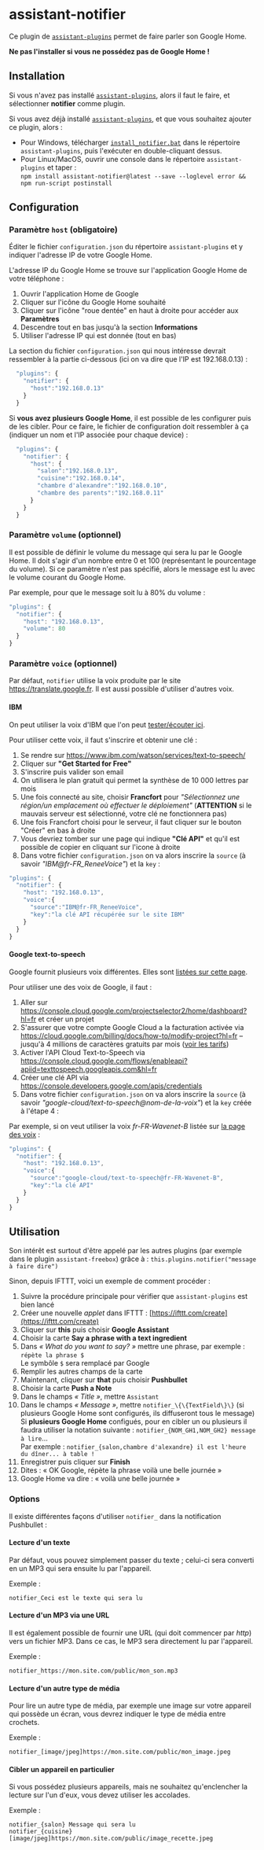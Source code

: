 # assistant-notifier

Ce plugin de [`assistant-plugins`](https://aymkdn.github.io/assistant-plugins/) permet de faire parler son Google Home.

**Ne pas l'installer si vous ne possédez pas de Google Home !**

## Installation

Si vous n'avez pas installé [`assistant-plugins`](https://aymkdn.github.io/assistant-plugins/), alors il faut le faire, et sélectionner **notifier** comme plugin.

Si vous avez déjà installé [`assistant-plugins`](https://aymkdn.github.io/assistant-plugins/), et que vous souhaitez ajouter ce plugin, alors :
  - Pour Windows, télécharger [`install_notifier.bat`](https://github-proxy.kodono.info/?q=https://raw.githubusercontent.com/Aymkdn/assistant-notifier/master/install_notifier.bat&download=install_notifier.bat) dans le répertoire `assistant-plugins`, puis l'exécuter en double-cliquant dessus.  
  - Pour Linux/MacOS, ouvrir une console dans le répertoire `assistant-plugins` et taper :  
  `npm install assistant-notifier@latest --save --loglevel error && npm run-script postinstall`

## Configuration

### Paramètre `host` (obligatoire)

Éditer le fichier `configuration.json` du répertoire `assistant-plugins` et y indiquer l'adresse IP de votre Google Home.

L'adresse IP du Google Home se trouve sur l'application Google Home de votre téléphone :

  1. Ouvrir l'application Home de Google  
  2. Cliquer sur l'icône du Google Home souhaité  
  3. Cliquer sur l'icône "roue dentée" en haut à droite pour accéder aux **Paramètres**  
  5. Descendre tout en bas jusqu'à la section **Informations**  
  6. Utiliser l'adresse IP qui est donnée (tout en bas)
  
La section du fichier `configuration.json` qui nous intéresse devrait ressembler à la partie ci-dessous (ici on va dire que l'IP est 192.168.0.13) :
```javascript
  "plugins": {
    "notifier": {
      "host":"192.168.0.13"
    }
  }
```

Si **vous avez plusieurs Google Home**, il est possible de les configurer puis de les cibler. Pour ce faire, le fichier de configuration doit ressembler à ça (indiquer un nom et l'IP associée pour chaque device) :
```javascript
  "plugins": {
    "notifier": {
      "host": {
        "salon":"192.168.0.13",
        "cuisine":"192.168.0.14",
        "chambre d'alexandre":"192.168.0.10",
        "chambre des parents":"192.168.0.11"
      }
    }
  }
```

### Paramètre `volume` (optionnel)

Il est possible de définir le volume du message qui sera lu par le Google Home. Il doit s'agir d'un nombre entre 0 et 100 (représentant le pourcentage du volume). Si ce paramètre n'est pas spécifié, alors le message est lu avec le volume courant du Google Home.

Par exemple, pour que le message soit lu à 80% du volume : 
```javascript
"plugins": {
  "notifier": {
    "host": "192.168.0.13",
    "volume": 80
  }
}
```

### Paramètre `voice` (optionnel)

Par défaut, `notifier` utilise la voix produite par le site https://translate.google.fr. Il est aussi possible d'utiliser d'autres voix.

#### IBM

On peut utiliser la voix d'IBM que l'on peut [tester/écouter ici](https://text-to-speech-demo.ng.bluemix.net/).

Pour utiliser cette voix, il faut s'inscrire et obtenir une clé :
  1. Se rendre sur https://www.ibm.com/watson/services/text-to-speech/
  2. Cliquer sur **"Get Started for Free"**
  3. S'inscrire puis valider son email
  4. On utilisera le plan gratuit qui permet la synthèse de 10 000 lettres par mois
  5. Une fois connecté au site, choisir **Francfort** pour *"Sélectionnez une région/un emplacement où effectuer le déploiement"* (**ATTENTION** si le mauvais serveur est sélectionné, votre clé ne fonctionnera pas)
  6. Une fois Francfort choisi pour le serveur, il faut cliquer sur le bouton "Créer" en bas à droite
  7. Vous devriez tomber sur une page qui indique **"Clé API"** et qu'il est possible de copier en cliquant sur l'icone à droite
  8. Dans votre fichier `configuration.json` on va alors inscrire la `source` (à savoir *"IBM@fr-FR_ReneeVoice"*) et la `key` :

```javascript
"plugins": {
  "notifier": {
    "host": "192.168.0.13",
    "voice":{
      "source":"IBM@fr-FR_ReneeVoice",
      "key":"la clé API récupérée sur le site IBM"
    }
  }
}
```

#### Google text-to-speech

Google fournit plusieurs voix différentes. Elles sont [listées sur cette page](https://cloud.google.com/text-to-speech/docs/voices?hl=fr).

Pour utiliser une des voix de Google, il faut :
  1. Aller sur https://console.cloud.google.com/projectselector2/home/dashboard?hl=fr et créer un projet
  2. S'assurer que votre compte Google Cloud a la facturation activée via https://cloud.google.com/billing/docs/how-to/modify-project?hl=fr – jusqu'à 4 millions de caractères gratuits par mois ([voir les tarifs](https://cloud.google.com/text-to-speech/pricing?hl=fr))
  3. Activer l'API Cloud Text-to-Speech via https://console.cloud.google.com/flows/enableapi?apiid=texttospeech.googleapis.com&hl=fr
  4. Créer une clé API via https://console.developers.google.com/apis/credentials
  5. Dans votre fichier `configuration.json` on va alors inscrire la `source` (à savoir *"google-cloud/text-to-speech@nom-de-la-voix"*) et la `key` créée à l'étape 4 :

Par exemple, si on veut utiliser la voix *fr-FR-Wavenet-B* listée sur [la page des voix](https://cloud.google.com/text-to-speech/docs/voices?hl=fr) :
```javascript
"plugins": {
  "notifier": {
    "host": "192.168.0.13",
    "voice":{
      "source":"google-cloud/text-to-speech@fr-FR-Wavenet-B",
      "key":"la clé API"
    }
  }
}
```

## Utilisation

Son intérêt est surtout d'être appelé par les autres plugins (par exemple dans le plugin `assistant-freebox`) grâce à : `this.plugins.notifier("message à faire dire")`

Sinon, depuis IFTTT, voici un exemple de comment procéder :

  1. Suivre la procédure principale pour vérifier que `assistant-plugins` est bien lancé  
  2. Créer une nouvelle *applet* dans IFTTT : [https://ifttt.com/create](https://ifttt.com/create)  
  3. Cliquer sur **this** puis choisir **Google Assistant**  
  4. Choisir la carte **Say a phrase with a text ingredient**  
  5. Dans *« What do you want to say? »* mettre une phrase, par exemple : `répète la phrase $`  
     Le symbôle `$` sera remplacé par Google  
  6. Remplir les autres champs de la carte  
  7. Maintenant, cliquer sur **that** puis choisir **Pushbullet**  
  8. Choisir la carte **Push a Note**  
  9. Dans le champs *« Title »*, mettre `Assistant`  
  10. Dans le champs *« Message »*, mettre `notifier_\{\{TextField\}\}` (si plusieurs Google Home sont configurés, ils diffuseront tous le message)  
      Si **plusieurs Google Home** configués, pour en cibler un ou plusieurs il faudra utiliser la notation suivante : `notifier_{NOM_GH1,NOM_GH2} message à lire`...  
      Par exemple : `notifier_{salon,chambre d'alexandre} il est l'heure du dîner... à table !`  
  11. Enregistrer puis cliquer sur **Finish**  
  12. Dites : « OK Google, répète la phrase voilà une belle journée »  
  13. Google Home va dire : « voilà une belle journée »  

### Options

Il existe différentes façons d'utiliser `notifier_` dans la notification Pushbullet : 

#### Lecture d'un texte

Par défaut, vous pouvez simplement passer du texte ; celui-ci sera converti en un MP3 qui sera ensuite lu par l'appareil.

Exemple :
```
notifier_Ceci est le texte qui sera lu
```

#### Lecture d'un MP3 via une URL

Il est également possible de fournir une URL (qui doit commencer par _http_) vers un fichier MP3. Dans ce cas, le MP3 sera directement lu par l'appareil.

Exemple :
```
notifier_https://mon.site.com/public/mon_son.mp3
```

#### Lecture d'un autre type de média

Pour lire un autre type de média, par exemple une image sur votre appareil qui possède un écran, vous devrez indiquer le type de média entre crochets.

Exemple :
```
notifier_[image/jpeg]https://mon.site.com/public/mon_image.jpeg
```

#### Cibler un appareil en particulier

Si vous possédez plusieurs appareils, mais ne souhaitez qu'enclencher la lecture sur l'un d'eux, vous devez utiliser les accolades.

Exemple :
```
notifier_{salon} Message qui sera lu
notifier_{cuisine}[image/jpeg]https://mon.site.com/public/image_recette.jpeg
```

